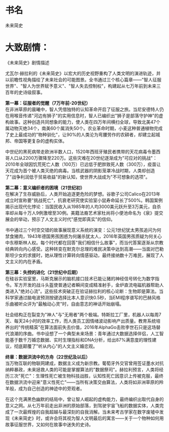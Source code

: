 # 书名
未来简史

# 大致剧情：
《未来简史》剧情描述

尤瓦尔·赫拉利的《未来简史》以宏大的历史视野重构了人类文明的演进轨迹，并以前瞻性视角描绘了未来社会的可能图景。全书通过三个核心篇章——"智人征服世界"、"智人为世界赋予意义"、"智人失去控制权"，构建起从七万年前到未来三百年的史诗级叙事。

**第一幕：征服者的觉醒（7万年前-20世纪）**  
在非洲草原的晨曦中，智人凭借独特的认知革命开启了征服之旅。当尼安德特人仍在用喉音传递"河边有狮子"的实用信息时，智人已编织出"狮子是部落守护神"的虚构故事。这种创造共同想象的能力，使人类在四万年间横扫全球，导致北美47个属动物灭绝34个，南美60个属消失50个。农业革命时期，小麦这种普通植物完成了史上最成功的"物种驯化"，让90%的人类沦为弯腰劳作的农耕者，却建立起城邦、帝国等更复杂的虚构实体。

中世纪的黑死病带走欧洲半数人口，1520年西班牙殖民者携带的天花病毒令墨西哥人口从2200万骤降至220万。这些灾难在20世纪逐渐成为"可应对的挑战"：2010年全球因饥荒死亡人数（100万）已远低于肥胖致死人数（300万），疫苗让天花成为首个被人类灭绝的病毒。当核武器的阴影笼罩冷战时期，人类却创造了"战争利润低于贸易收益"的新认知，使世界大战成为"不可想象的选项"。

**第二幕：意义编织者的困境（21世纪初）**  
在解决了生存威胁后，人类开始追逐更危险的梦想。谷歌子公司Calico在2013年成立时宣称要"挑战死亡"，抗衰老研究使实验室小鼠寿命延长了500%。韩国案例揭示出现代化悖论：当国民收入从1985年的人均3000美元跃升至3万美元，自杀率却从每十万人9例激增至30例。美籍法裔艺术家杜尚将小便池命名为《泉》提交展会的举动，预示了人文主义时代"感觉即真实"的信仰。

书中通过三个时空交错的故事展现意义系统的演变：公元1世纪犹太男孩追问为何禁食猪肉，1943年德国男孩困惑为何屠杀犹太人，2016年英国男孩质疑为何关心中东穆斯林人权。每个时代都在回答"我们相信什么故事"，而当代答案逐渐从宗教经典转向内心感受。这种转变在默克尔总理的难民决策中达到高潮——当面对巴勒斯坦少女的求援时，她从理性计算转向情感驱动，最终接纳数十万难民，展现了人文主义的内在矛盾。

**第三幕：失控的进化（21世纪中后期）**  
在硅谷实验室里，马斯克展示的脑机接口技术已能让猪的神经信号转化为数字指令。军方开发的战斗头盔使普通记者瞬间变成精准射手，金炉直流电磁机器帮助人类进入"绝对心流"。这些技术突破正在验证赫拉利的核心论断：生物即是算法。当科学家通过脑电波预测按键选择比本人意识快0.5秒，当EMI程序谱写的巴赫风格乐曲被听众评为"最触动心灵"时，自由意志的神话开始崩塌。

社会结构正在裂变为"神人"与"无用者"两个极端。特斯拉工厂里，机器人以每周7天、每天24小时的效率工作，而人类员工因情绪波动影响产出质量。教育系统培养出的"传统精英"在算法面前失去价值，2016年AlphaGo击败李世石只是这场替代浪潮的序曲。书中设想了一个典型未来场景：青年通过大数据选择伴侣，人工智能基于数千万婚恋数据、实时生理指标和DNA分析，给出87%满意度的理性建议，彻底颠覆了"听从内心"的人文主义婚恋观。

**终章：数据洪流中的方舟（22世纪及以后）**  
当万物互联的物联网建成，数据主义成为新宗教。葡萄牙外交官曾用签证墨水对抗纳粹暴政，未来拯救人类的可能是掌握算法的"数据祭司"。赫拉利预言，人类将经历三次"死亡"：生理性死亡被生物科技战胜，认知性死亡因意识上传被克服，最终在数据洪流中迎来"意义性死亡"——当所有决策交由算法，人类将如非洲草原的羚羊般，成为自己创造的神迹中的旁观者。

在这个充满黑色幽默的结局中，曾让智人崛起的虚构能力，最终编织出取代自身的意义之网。从七万年前走出非洲的原始部落，到驾驶宇宙飞船的数据实体，人类完成了一次最辉煌的自我超越与最深刻的自我消解。当未来考古学家在数字废墟中发现《未来简史》时，或许会将其视为智人文明最后的寓言——关于一个物种如何用故事征服世界，又如何在故事中迷失的史诗。